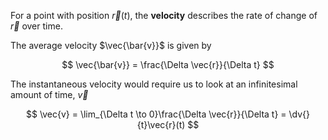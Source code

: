 For a point with position $\vec{r}(t)$, the **velocity** describes the rate of change of $\vec{r}$ over time.

The average velocity $\vec{\bar{v}}$ is given by

$$
\vec{\bar{v}} = \frac{\Delta \vec{r}}{\Delta t}
$$

The instantaneous velocity would require us to look at an infinitesimal amount of time, $\vec{v}$

$$
\vec{v} = \lim_{\Delta t \to 0}\frac{\Delta \vec{r}}{\Delta t} = \dv{}{t}\vec{r}(t)
$$